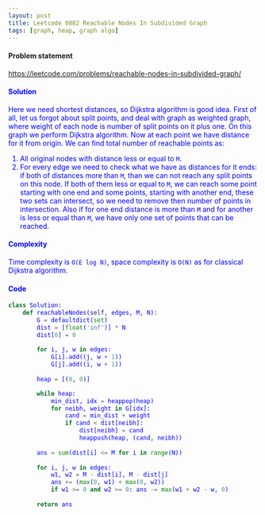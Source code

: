 ```yaml
---
layout: post
title: Leetcode 0882 Reachable Nodes In Subdivided Graph
tags: [graph, heap, graph algo]
---
```


#### Problem statement

<a href="https://leetcode.com/problems/reachable-nodes-in-subdivided-graph/"> <font color = blue>https://leetcode.com/problems/reachable-nodes-in-subdivided-graph/

#### Solution
Here we need shortest distances, so Dijkstra algorithm is good idea. First of all, let us forgot about split points, and deal with graph as weighted graph, where weight of each node is number of split points on it plus one. On this graph we perform Dijkstra algorithm. Now at each point we have distance for it from origin. We can find total number of reachable points as:

1. All original nodes with distance less or equal to `M`.
2. For every edge we need to check what we have as distances for it ends:
if both of distances more than `M`, than we can not reach any split points on this node. If both of them less or equal to `M`, we can reach some point starting with one end and some points, starting with another end, these two sets can intersect, so we need to remove then number of points in intersection. Also if for one end distance is more than `M` and for another is less or equal than `M`, we have only one set of points that can be reached.

#### Complexity
Time complexity is `O(E log N)`, space complexity is `O(N)` as for classical Dijkstra algorithm.

#### Code
```python
class Solution:
    def reachableNodes(self, edges, M, N):
        G = defaultdict(set)
        dist = [float('inf')] * N
        dist[0] = 0
        
        for i, j, w in edges:
            G[i].add((j, w + 1))
            G[j].add((i, w + 1))
            
        heap = [(0, 0)]

        while heap:
            min_dist, idx = heappop(heap)
            for neibh, weight in G[idx]:
                cand = min_dist + weight
                if cand < dist[neibh]:
                    dist[neibh] = cand
                    heappush(heap, (cand, neibh)) 
                    
        ans = sum(dist[i] <= M for i in range(N))
 
        for i, j, w in edges:
            w1, w2 = M - dist[i], M - dist[j]
            ans += (max(0, w1) + max(0, w2))
            if w1 >= 0 and w2 >= 0: ans -= max(w1 + w2 - w, 0)
                
        return ans
```

